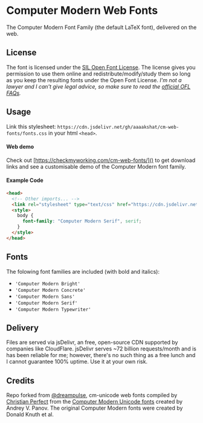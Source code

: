 # Computer Modern Web Fonts
The Computer Modern Font Family (the default LaTeX font), delivered on the web.

## License 
The font is licensed under the [SIL Open Font License](../blob/master/LICENSE). The license gives you permission to use them online and redistribute/modify/study them so long as you keep the resulting fonts under the Open Font License. _I'm not a lawyer and I can't give legal advice, so make sure to read the [official OFL FAQs](../blob/master/LICENSE-FAQ.txt)._

## Usage
Link this stylesheet: `https://cdn.jsdelivr.net/gh/aaaakshat/cm-web-fonts/fonts.css` in your html `<head>`.

#### Web demo
Check out [https://checkmyworking.com/cm-web-fonts/]() to get download links and see a customisable demo of the Computer Modern font family.

#### Example Code
```html
<head>
  <!-- Other imports... -->
  <link rel="stylesheet" type="text/css" href="https://cdn.jsdelivr.net/gh/aaaakshat/cm-web-fonts/fonts.css">
  <style>
    body {
      font-family: "Computer Modern Serif", serif;
    }
  </style>
</head>
```

## Fonts
The folowing font families are included (with bold and italics):
* `'Computer Modern Bright'`
* `'Computer Modern Concrete'`
* `'Computer Modern Sans'`
* `'Computer Modern Serif'`
* `'Computer Modern Typewriter'`

## Delivery
Files are served via jsDelivr, an free, open-source CDN supported by companies like CloudFlare. jsDelivr serves ~72 billion requests/month and is has been reliable for me; however, there's no such thing as a free lunch and I cannot guarantee 100% uptime.  Use it at your own risk.

## Credits
Repo forked from [@dreampulse](http://www.github.com/dreampulse),  cm-unicode web fonts compiled by [Christian Perfect](http://checkmyworking.com) from the [Computer Modern Unicode fonts](http://cm-unicode.sourceforge.net/) created by Andrey V. Panov. The original Computer Modern fonts were created by Donald Knuth et al. 